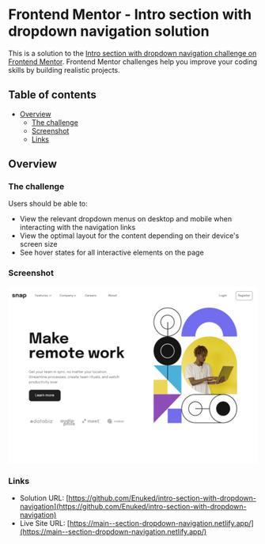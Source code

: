 # Frontend Mentor - Intro section with dropdown navigation solution

This is a solution to the [Intro section with dropdown navigation challenge on Frontend Mentor](https://www.frontendmentor.io/challenges/intro-section-with-dropdown-navigation-ryaPetHE5). Frontend Mentor challenges help you improve your coding skills by building realistic projects. 

## Table of contents

- [Overview](#overview)
  - [The challenge](#the-challenge)
  - [Screenshot](#screenshot)
  - [Links](#links)




## Overview

### The challenge

Users should be able to:

- View the relevant dropdown menus on desktop and mobile when interacting with the navigation links
- View the optimal layout for the content depending on their device's screen size
- See hover states for all interactive elements on the page

### Screenshot

![](./screenshot.png)


### Links

- Solution URL: [https://github.com/Enuked/intro-section-with-dropdown-navigation](https://github.com/Enuked/intro-section-with-dropdown-navigation)
- Live Site URL: [https://main--section-dropdown-navigation.netlify.app/](https://main--section-dropdown-navigation.netlify.app/)
















